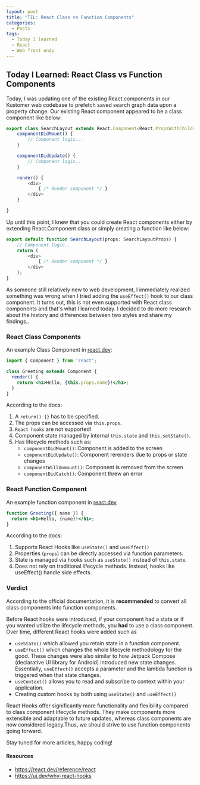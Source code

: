 ```yaml
---
layout: post
title: "TIL: React Class vs Function Components"
categories:
  - Posts
tags:
  - Today I learned
  - React
  - Web front ends
---
```


## Today I Learned: React Class vs Function Components

Today, I was updating one of the existing React components in our Kustomer web codebase to prefetch saved search graph data upon a property change. Our existing React component appeared to be a class component like below:

```ts
export class SearchLayout extends React.Component<React.PropsWithChildren<SearchLayoutProps>> {
    componentDidMount() {
        // Component logic...
    }

    componentDidUpdate() {
        // Component logic..
    }

    render() {
        <div>
            { /* Render component */ }
        </div>
    }

}
```

Up until this point, I knew that you could create React components either by extending React.Component class or simply creating a function like below: 

```ts
export default function SearchLayout(props: SearchLayoutProps) {
    // Component logic..
    return (
        <div>
            { /* Render component */ }
        </div>
    );
} 
```

As someone still relatively new to web development, I immediately realized something was wrong when I tried adding the `useEffect()` hook to our class component. It turns out, this is not even supported with React class components and that's what I learned today. I decided to do more research about the history and differences between two styles and share my findings..

### React Class Components

An example Class Component in [react.dev](https://react.dev/reference/react/Component#defining-a-class-component):
```jsx
import { Component } from 'react';

class Greeting extends Component {
  render() {
    return <h1>Hello, {this.props.name}!</h1>;
  }
}
```

According to the docs:

1. A `return() {}` has to be specified.
2. The props can be accessed via `this.props`.
3. `React hooks` are not supported!
4. Component state managed by internal `this.state` and `this.setState()`.
5. Has lifecycle methods such as: 
    - `componentDidMount()`: Component is added to the screen
    - `componentDidUpdate()`: Component rerenders due to props or state changes
    - `componentWillUnmount()`: Component is removed from the screen
    - `componentDidCatch()`: Component threw an error 


### React Function Component

An example function component in [react.dev](https://react.dev/reference/react/Component#alternatives)
```jsx
function Greeting({ name }) {
  return <h1>Hello, {name}!</h1>;
}
```

According to the docs:
1. Supports React Hooks like `useState()` and `useEffect()` 
2. Properties (`props`) can be directly accessed via function parameters.
3. State is managed via hooks such as `useState()` instead of `this.state`.
4. Does not rely on traditional lifecycle methods. Instead, hooks like useEffect() handle side effects.


### Verdict

According to the official documentation, it is **recommended** to convert all class components into function components.

Before React hooks were introduced, if your component had a state or if you wanted utilize the lifecycle methods, you **had** to use a class component. Over time, different React hooks were added such as

- `useState()` which allowed you retain state in a function component.
- `useEffect()` which changes the whole lifecycle methodology for the good. These changes were also similar to how Jetpack Compose (declarative UI library for Android) introduced new state changes. Essentially, `useEffect()` accepts a parameter and the lambda function is triggered when that state changes.
- `useContext()` allows you to read and subscribe to context within your application.
- Creating custom hooks by both using `useState()` and `useEffect()`

React Hooks offer significantly more functionality and flexibility compared to class component lifecycle methods. They make components more extensible and adaptable to future updates, whereas class components are now considered legacy.Thus, we should strive to use function components going forward.

Stay tuned for more articles, happy coding!

#### Resources 
- https://react.dev/reference/react
- https://ui.dev/why-react-hooks
